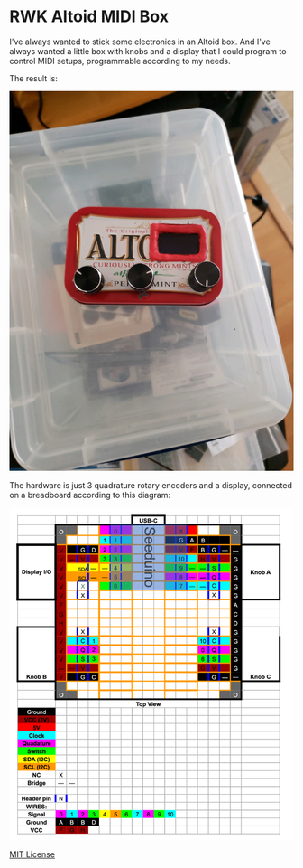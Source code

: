 # RWK Altoid MIDI Box

I've always wanted to stick some electronics in an Altoid box. And I've always wanted a little box with knobs and a display that I could program to control MIDI setups, programmable according to my needs.

The result is:

![Image of Altoid MIDIBox](Altoid-MIDIBox.jpeg)

The hardware is just 3 quadrature rotary encoders and a display, connected on a breadboard according to this diagram:

![Wiring Diagram](wiring-diagram.png)

[MIT License](LICENSE.md)